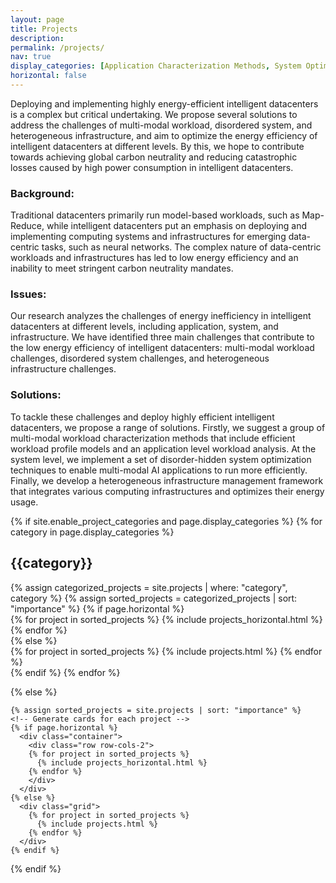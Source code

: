 ```yaml
---
layout: page
title: Projects
description: 
permalink: /projects/
nav: true
display_categories: [Application Characterization Methods, System Optimization Techniques, Infrastructure Reconfiguration Mechanisms]
horizontal: false
---
```


<!-- ### Background

Intelligent datacenters are indispensable infrastructures in the global digital transformation process. In constrast to traditional datacenters that primarily run model-based workloads such as Map-Reduce, etc., intelligent datacenters put an emphasis on deploying and implementing computing systems and infrastructures for emerging "data-centric" tasks such as neural networks. Therefore, intelligent datacenters often run more complex big data models and AI applications. Meanwhile, they incorporate a large number of dedicated and heterogeneous infrastructures for sensing and computing explosive data streams. 

### Motivation

However, the cumbersome data-centric workloads and infrastructures have led to increased power consumption in datacenters. Intelligent datacenters continue to face serious issues of low energy inefficiency and struggle to keep up with the stringent requirements of the global carbon neutrality mandates. In addition, high power consumption can lead to catastrophic losses such as power outages and even fires. Therefore, deploying and implementing highly energy-efficient intelligent datacenters is a major undertaking.

### Issues

In my research, I analyze the causes and challenges of energy inefficiency in intelligent datacenters at different levels of application, system and infrastructure. I conclude three challenges that jeopardize the energy efficiency of intelligent datacenters, including multi-modal workload challenges, disordered system challenges and heterogeneous infrastructure challenges. 

### Solutions

To tackle these challenges and deploy highly-efficient intelligent datacenters, we propose a group of multi-modal workload characterization methods, which include several efficient workload profile models and a workload analysis at the application level. At the system level, we implement a set of disorder-hidden system optimization techniques that enable multi-modal AI applications to run more efficiently on heterogeneous infrastructures. Besides, we also construct a series of architecture reconfiguration mechanisms for efficient collaboration of heterogeneous infrastructures. -->

<!-- Our project aims to deploy and implement highly energy-efficient intelligent datacenters through cross-layer optimization. Intelligent datacenters have become crucial infrastructures for the global digital transformation process. They are designed to handle complex big data models and AI applications, and incorporate a large number of dedicated and heterogeneous infrastructures for sensing and computing data streams. However, the increased power consumption of these datacenters poses a significant challenge to achieving global carbon neutrality and avoiding catastrophic losses. -->

Deploying and implementing highly energy-efficient intelligent datacenters  is a complex but critical undertaking. We propose several solutions to address the challenges of multi-modal workload, disordered system, and heterogeneous infrastructure, and aim to optimize the energy efficiency of intelligent datacenters at different levels. By this, we hope to contribute towards achieving global carbon neutrality and reducing catastrophic losses caused by high power consumption in intelligent datacenters.

### Background:
Traditional datacenters primarily run model-based workloads, such as Map-Reduce, while intelligent datacenters put an emphasis on deploying and implementing computing systems and infrastructures for emerging data-centric tasks, such as neural networks. The complex nature of data-centric workloads and infrastructures has led to low energy efficiency and an inability to meet stringent carbon neutrality mandates.

### Issues:
Our research analyzes the challenges of energy inefficiency in intelligent datacenters at different levels, including application, system, and infrastructure. We have identified three main challenges that contribute to the low energy efficiency of intelligent datacenters: multi-modal workload challenges, disordered system challenges, and heterogeneous infrastructure challenges.

### Solutions:
To tackle these challenges and deploy highly efficient intelligent datacenters, we propose a range of solutions. Firstly, we suggest a group of multi-modal workload characterization methods that include efficient workload profile models and an application level workload analysis. At the system level, we implement a set of disorder-hidden system optimization techniques to enable multi-modal AI applications to run more efficiently. Finally, we develop a heterogeneous infrastructure management framework that integrates various computing infrastructures and optimizes their energy usage.





<div class="projects">
  {% if site.enable_project_categories and page.display_categories %}
  <!-- Display categorized projects -->
    {% for category in page.display_categories %}
      <h2 class="category">{{category}}</h2>
      {% assign categorized_projects = site.projects | where: "category", category %}
      {% assign sorted_projects = categorized_projects | sort: "importance" %}
      <!-- Generate cards for each project -->
      {% if page.horizontal %}
        <div class="container">
          <div class="row row-cols-2">
          {% for project in sorted_projects %}
            {% include projects_horizontal.html %}
          {% endfor %}
          </div>
        </div>
      {% else %}
        <div class="grid">
          {% for project in sorted_projects %}
            {% include projects.html %}
          {% endfor %}
        </div>
      {% endif %}
    {% endfor %}

  {% else %}
  <!-- Display projects without categories -->
    {% assign sorted_projects = site.projects | sort: "importance" %}
    <!-- Generate cards for each project -->
    {% if page.horizontal %}
      <div class="container">
        <div class="row row-cols-2">
        {% for project in sorted_projects %}
          {% include projects_horizontal.html %}
        {% endfor %}
        </div>
      </div>
    {% else %}
      <div class="grid">
        {% for project in sorted_projects %}
          {% include projects.html %}
        {% endfor %}
      </div>
    {% endif %}

  {% endif %}

</div>
